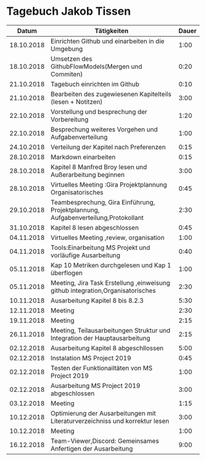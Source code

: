 # Tagebuch Jakob Tissen

Datum      | Tätigkeiten                                                 | Dauer
---------- | ----------------------------------------------------------- | -------------------
18.10.2018 | Einrichten Github und einarbeiten in die Umgebung | 1:00
18.10.2018 | Umsetzen des GithubFlowModels(Mergen und Commiten) | 0:20
21.10.2018 | Tagebuch einrichten im Github| 0:10
21.10.2018 | Bearbeiten des zugewiesenen Kapitelteils (lesen + Notitzen) | 3:00
22.10.2018 | Vorstellung und besprechung der Vorbereitung | 1:20
22.10.2018 | Besprechung weiteres Vorgehen und Aufgabenverteilung | 1:00
24.10.2018 | Verteilung der Kapitel nach Preferenzen | 0:15
28.10.2018 | Markdown einarbeiten | 0:15
28.10.2018 | Kapitel 8 Manfred Broy lesen und Außerarbeitung beginnen | 3:00
28.10.2018 | Virtuelles Meeting :Gira Projektplannung Organisatorisches | 0:45
29.10.2018 | Teambesprechung, Gira Einführung, Projektplannung, Aufgabenverteilung,Protokollant | 2:30
31.10.2018 | Kapitel 8 lesen abgeschlossen | 0:45
04.11.2018 | Virtuelles Meeting ,review, organisation | 1:00
04.11.2018 | Tools:Einarbeitung MS Projekt und vorläufige Ausarbeitung | 0:40
05.11.2018 | Kap 10 Metriken durchgelesen und Kap 1 überflogen | 1:00
05.11.2018 | Meeting, Jira Task Erstellung ,einweisung github integration,Organisatorisches| 2:30
10.11.2018 | Ausarbeitung Kapitel 8 bis 8.2.3 | 5:30
12.11.2018 | Meeting | 2:30
19.11.2018 | Meeting | 2:15
26.11.2018 | Meeting, Teilausarbeitungen Struktur und Integration der Hauptausarbeitung | 2:15
02.12.2018 | Ausarbeitung Kapitel 8 abgeschllossen | 5:00
02.12.2018 | Instalation MS Project 2019 | 0:45
02.12.2018 | Testen der Funktionailtäten von MS Project 2019 | 1:00
02.12.2018 | Ausarbeitung MS Project 2019 abgeschlossen | 3:00
03.12.2018 | Meeting | 1:15
10.12.2018 | Optimierung der Ausarbeitungen mit Literaturverzeichniss und korrektur lesen | 3:00
10.12.2018 | Meeting | 1:00
16.12.2018 | Team-Viewer,Discord: Gemeinsames Anfertigen der Ausarbeitung  | 9:00






<script src="Tagebücher/timeCalculation.js">
</script>
